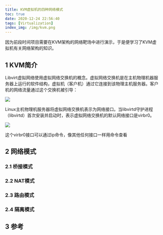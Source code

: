 ```yaml
---
title: KVM虚拟机的四种网络模式
toc: true
date: 2020-12-24 22:56:40
tags: [Virtualization]
index_img: /img/kvm.png
---
```


因为前段时间项目需要在KVM架构的网络靶场中进行演示，于是便学习了KVM虚拟机有关网络架构的知识。

<!--more-->

## 1 KVM简介

 Libvirt虚拟网络使用虚拟网络交换机的概念。虚拟网络交换机是在主机物理机器服务器上运行的软件结构，虚拟机（客户机）通过它连接到该物理主机服务器。客户机的网络流量通过这个交换机被引导： 

<img src="https://gitee.com/QGrain/picgo-bed/raw/master/img/20210121220618.png"/>

 Linux主机物理机服务器将虚拟网络交换机表示为网络接口。当libvirtd守护进程（libvirtd）首次安装并启动时，表示虚拟网络交换机的默认网络接口是virbr0。 

<img src="https://gitee.com/QGrain/picgo-bed/raw/master/img/20210121220706.png"/>

 这个virbr0接口可以通过ip命令，像其他任何接口一样用命令查看 



## 2 网络模式



### 2.1 桥接模式

### 2.2 NAT模式

### 2.3 路由模式

### 2.4 隔离模式



## 3 参考

